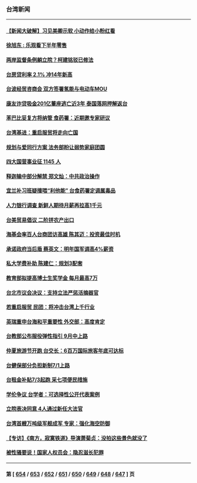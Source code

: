 ### 台湾新闻
---
#### [【新闻大破解】习见美卿示软 小动作给小粉红看](../../pages/ncid1349361/n14020368.md) 
#### [徐旭东 : 乐观看下半年零售](../../pages/ncid1349361/n14020444.md) 
#### [两岸监督条例躺立院？柯建铭驳已修法](../../pages/ncid1349361/n14020442.md) 
#### [台房贷利率 2.1% 冲14年新高](../../pages/ncid1349361/n14020430.md) 
#### [台波经贸咨商会 双方签署氢能与电动车MOU](../../pages/ncid1349361/n14020447.md) 
#### [康友诈贷吸金201亿董座逃亡近3年 泰国落网押解返台](../../pages/ncid1349361/n14020449.md) 
#### [苯巴比妥复方将纳管 食药署：近期邀专家研议](../../pages/ncid1349361/n14020446.md) 
#### [台湾基进：重启服贸将走向亡国](../../pages/ncid1349361/n14020432.md) 
#### [规划与爱同行方案 法务部盼让弱势家庭团圆](../../pages/ncid1349361/n14020440.md) 
#### [四大国营事业征 1145 人](../../pages/ncid1349361/n14020439.md) 
#### [释迦输中部分解禁 郑文灿：中共政治操作](../../pages/ncid1349361/n14020434.md) 
#### [宜兰补习班疑擅喂“利他能” 台食药署定调属毒品](../../pages/ncid1349361/n14020461.md) 
#### [人力银行调查 新鲜人期待月薪再拉高1千元](../../pages/ncid1349361/n14020437.md) 
#### [台美贸易倡议 二阶拼农产出口](../../pages/ncid1349361/n14020405.md) 
#### [海基会率百人台商团访高雄 陈其迈：投资最佳时机](../../pages/ncid1349361/n14020329.md) 
#### [承诺政府当后盾 蔡英文：明年国军调高4%薪资](../../pages/ncid1349361/n14020327.md) 
#### [私大学费补助 陈建仁：规划3配套](../../pages/ncid1349361/n14020319.md) 
#### [教育部拟提高博士生奖学金 每月最高7万](../../pages/ncid1349361/n14020317.md) 
#### [台北市议会决议：支持立法严惩活摘器官](../../pages/ncid1349361/n14020282.md) 
#### [若重启服贸 民团：将冲击台湾上千行业](../../pages/ncid1349361/n14020343.md) 
#### [英瑞重申台海和平重要性 外交部：高度肯定](../../pages/ncid1349361/n14020326.md) 
#### [台教部公布服役弹性指引 9月中上路](../../pages/ncid1349361/n14020291.md) 
#### [仲夏旅游节开跑 台交长：6百万国际旅客年底可达标](../../pages/ncid1349361/n14020292.md) 
#### [台健保部分负担新制7/1上路](../../pages/ncid1349361/n14020307.md) 
#### [台租金补贴7/3起跑 采七项便民措施](../../pages/ncid1349361/n14020279.md) 
#### [学伦争议 台学者：可选择性公开代表案例](../../pages/ncid1349361/n14020278.md) 
#### [立院表决同意 4人通过新任大法官](../../pages/ncid1349361/n14020248.md) 
#### [台湾首艘万吨级军舰成军 专家：强化海空防御](../../pages/ncid1349361/n14019611.md) 
#### [【专访】《南方，寂寞铁道》导演萧菊贞：没拍这些景色就没了](../../pages/ncid1349361/n14020054.md) 
#### [被性骚要说！国家人权员会：隐忍滋长犯罪](../../pages/ncid1349361/n14019631.md) 

---
#### 第 [ [654](./654.md) / [653](./653.md) / [652](./652.md) / [651](./651.md) / [650](./650.md) / [649](./649.md) / [648](./648.md) / [647](./647.md) ] 页
